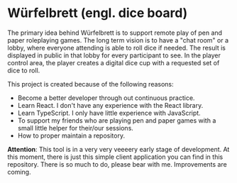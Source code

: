 # Würfelbrett (engl. dice board)

The primary idea behind Würfelbrett is to support remote play of pen and paper roleplaying games. The long term vision is to have a "chat room" or a lobby, where everyone attending is able to roll dice if needed. The result is displayed in public in that lobby for every participant to see. In the player control area, the player creates a digital dice cup with a requested set of dice to roll.

This project is created because of the following reasons:

- Become a better developer through out continuous practice.
- Learn React. I don't have any experience with the React library. 
- Learn TypeScript. I only have little experience with JavaScript.
- To support my friends who are playing pen and paper games with a small little helper for their/our sessions.
- How to proper maintain a repository.

**Attention**: This tool is in a very very veeeery early stage of development. At this moment, there is just this simple client application you can find in this repository. There is so much to do, please bear with me. Improvements are coming.